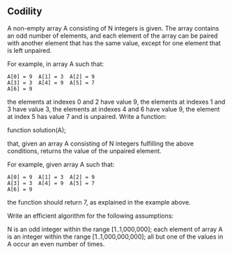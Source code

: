 ## Codility

A non-empty array A consisting of N integers is given. The array contains an odd number of elements, and each element of the array can be paired with another element that has the same value, except for one element that is left unpaired.

For example, in array A such that:

```
A[0] = 9  A[1] = 3  A[2] = 9
A[3] = 3  A[4] = 9  A[5] = 7
A[6] = 9
```

the elements at indexes 0 and 2 have value 9,
the elements at indexes 1 and 3 have value 3,
the elements at indexes 4 and 6 have value 9,
the element at index 5 has value 7 and is unpaired.
Write a function:

function solution(A);

that, given an array A consisting of N integers fulfilling the above conditions, returns the value of the unpaired element.

For example, given array A such that:

```
A[0] = 9  A[1] = 3  A[2] = 9
A[3] = 3  A[4] = 9  A[5] = 7
A[6] = 9
```

the function should return 7, as explained in the example above.

Write an efficient algorithm for the following assumptions:

N is an odd integer within the range [1..1,000,000];
each element of array A is an integer within the range [1..1,000,000,000];
all but one of the values in A occur an even number of times.
